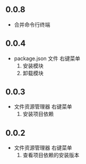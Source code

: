 ## 0.0.8
* 合并命令行终端   

## 0.0.4
* package.json 文件 右键菜单  
  1. 安装模块  
  2. 卸载模块  


## 0.0.3
* 文件资源管理器 右键菜单  
  1. 安装项目依赖  

## 0.0.2
* 文件资源管理器 右键菜单  
  1. 查看项目依赖的安装版本  
